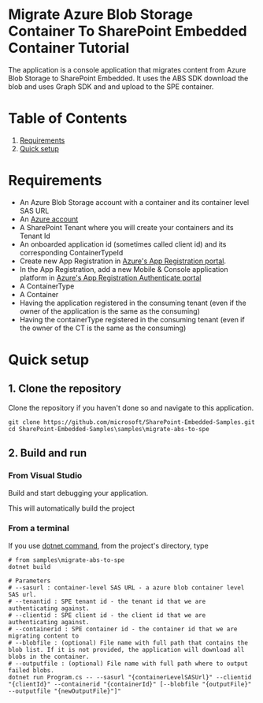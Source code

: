 # Migrate Azure Blob Storage Container To SharePoint Embedded Container Tutorial

The application is a console application that migrates content from Azure Blob Storage to SharePoint Embedded. It uses the ABS SDK download the blob and uses Graph SDK and and upload to the SPE container.

# Table of Contents
1. [Requirements](#requirements)
1. [Quick setup](#quick-setup)

# Requirements
* An Azure Blob Storage account with a container and its container level SAS URL
* An [Azure account](https://portal.azure.com)
* A SharePoint Tenant where you will create your containers and its Tenant Id
* An onboarded application id (sometimes called client id) and its corresponding ContainerTypeId
* Create new App Registration in [Azure's App Registration portal](https://portal.azure.com).
* In the App Registration, add a new Mobile & Console application platform in [Azure's App Registration Authenticate portal](https://portal.azure.com)
* A ContainerType
* A Container
* Having the application registered in the consuming tenant (even if the owner of the application is the same as the consuming)
* Having the containerType registered in the consuming tenant (even if the owner of the CT is the same as the consuming)

# Quick setup

## 1. Clone the repository
Clone the repository if you haven't done so and navigate to this application.
```
git clone https://github.com/microsoft/SharePoint-Embedded-Samples.git
cd SharePoint-Embedded-Samples\samples\migrate-abs-to-spe
```

## 2. Build and run
### From Visual Studio
Build and start debugging your application.

This will automatically build the project

### From a terminal
If you use [dotnet command](https://learn.microsoft.com/en-us/dotnet/core/tools/dotnet), from the project's directory, type
```
# from samples\migrate-abs-to-spe
dotnet build

# Parameters
# --sasurl : container-level SAS URL - a azure blob container level SAS url.
# --tenantid : SPE tenant id - the tenant id that we are authenticating against.
# --clientid : SPE client id - the client id that we are authenticating against.
# --containerid : SPE container id - the container id that we are migrating content to
# --blobfile : (optional) File name with full path that contains the blob list. If it is not provided, the application will download all blobs in the container.
# --outputfile : (optional) File name with full path where to output failed blobs.
dotnet run Program.cs -- --sasurl "{containerLevelSASUrl}" --clientid "{clientId}" --containerid "{containerId}" [--blobfile "{outputFile}" --outputfile "{newOutputFile}"]"
```
